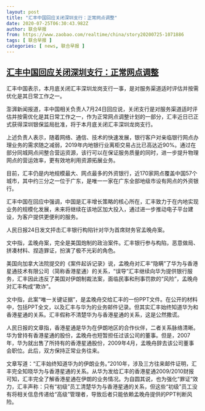```yaml
---
layout: post
title: "汇丰中国回应关闭深圳支行：正常网点调整"
date: 2020-07-25T06:30:43.982Z
author: 联合早报
from: https://www.zaobao.com/realtime/china/story20200725-1071886
tags: [ 联合早报 ]
categories: [ news, 联合早报 ]
---
```

<!--1595683920000-->
[汇丰中国回应关闭深圳支行：正常网点调整](https://www.zaobao.com/realtime/china/story20200725-1071886)
------

<div>
<p>汇丰中国表示，本月底关闭汇丰深圳龙岗支行一事，是对服务渠道适时评估并按需优化是其日常工作之一。</p><p>澎湃新闻报道，丰中国相关负责人7月24日回应说，关闭支行是对服务渠道适时评估并按需优化是其日常工作之一，作为正常网点调整计划的一部分，汇丰近日已正式获得深圳银保监局批准，将于本月底关闭汇丰深圳龙岗支行。</p><p>上述负责人表示，随着网络、通信、技术的快速发展，银行客户对亲临银行网点办理业务的需求随之减弱，2019年内地银行业离柜交易占比已高达近90%。通过在部分同城网点间整合营运资源，该行可以在保证服务质量的同时，进一步提升物理网点的营运效率，更有效地利用资源拓展业务。</p><section id="imu"><div id="dfp-ad-imu1-wrapper" class="dfp-tag-wrapper"><div id="dfp-ad-imu1" class="dfp-tag-wrapper"></div></div></section><p>目前，汇丰仍是内地规模最大、网点最多的外资银行，近170家网点覆盖中国57个城市，其中约三分之一位于广东，是唯一一家在广东全部地级市设有网点的外资银行。</p><p>汇丰中国在回应中强调，中国是汇丰增长策略的核心所在，汇丰致力于在内地实现业务的规模化发展，未来将继续在该地区加大投入，通过进一步推动电子平台建设，为客户提供更便利的服务。</p><p>人民日报24日发文抨击汇丰银行构陷针对华为首席财务官孟晚舟案。</p><p>文中指，孟晚舟案，完全是美国炮制的政治案件。汇丰银行参与构陷，恶意做局、拼凑材料、捏造罪证，扮演了极不光彩的角色。</p><div id="innity-in-post"></div><div id="dfp-ad-midarticlespecial-wrapper" class="dfp-tag-wrapper"><div id="dfp-ad-midarticlespecial" class="dfp-tag-wrapper"></div></div><p>美国向加拿大法院提交的《案件起诉记录》说，孟晚舟对汇丰“隐瞒”了华为与香港星通技术有限公司（简称香港星通）的关系，“误导”汇丰继续向华为提供银行服务，汇丰因此违反了美国对伊朗制裁法案，面临民事和刑事罚款的“风险”，孟晚舟对汇丰构成“欺诈”。</p><p>文中指，此案“唯一关键证据”，是孟晚舟交给汇丰的一份PPT文件。在公开的材料中，包括PPT全文，以及汇丰与华为的业务邮件记录。但其实汇丰始终知道华为和香港星通的关系。汇丰假称不清楚华为与香港星通的关系，这是公然撒谎。</p><p>人民日报的文章指，香港星通是华为在伊朗地区的合作伙伴，二者关系脉络清晰。华为曾持有香港星通的股份，孟晚舟也短暂担任过该公司的董事。但是，2007年，华为就出售了所持有的香港星通股份，2009年4月，孟晚舟辞去该公司董事会职位。此后，双方保持正常业务往来。</p><p>文章写道：“汇丰始终知道华为的伊朗业务。”2010年，涉及三方往来邮件证明，汇丰完全知晓华为与香港星通的关系。从华为发给汇丰的香港星通2009/2010财报可知，汇丰完全了解香港星通在伊朗的业务情况。为自圆其说，也为强化“罪证”效力，汇丰声称：只有“初级”员工清楚华为与香港星通的关系，但这些“初级”员工没有将相关信息传递给“高级”管理者，导致后者只能依赖孟晚舟提供的PPT判断风险。</p>
</div>
